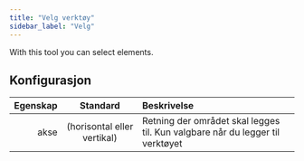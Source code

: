 ```yaml
---
title: "Velg verktøy"
sidebar_label: "Velg"
---
```



With this tool you can select elements.

## Konfigurasjon

| Egenskap |          Standard           | Beskrivelse                                                                   |
| --------:|:---------------------------:|:----------------------------------------------------------------------------- |
|     akse | (horisontal eller vertikal) | Retning der området skal legges til. Kun valgbare når du legger til verktøyet |
